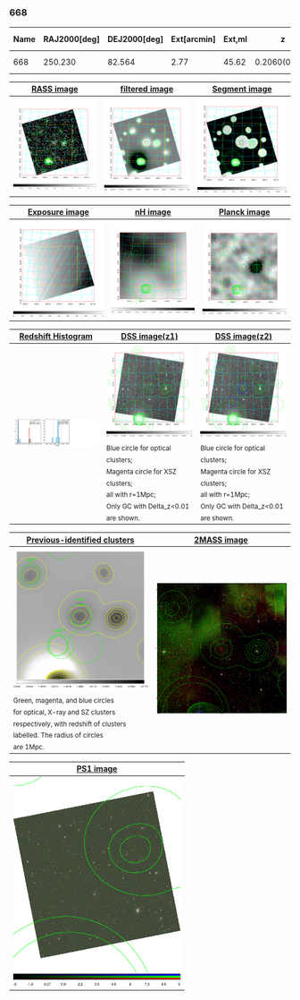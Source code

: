 <div STYLE="page-break-after: always;"></div>

### 668

|Name|RAJ2000[deg]|DEJ2000[deg] |Ext[arcmin]| Ext,ml | z | z_src| C|GC(XSZ,Delta_z<0.01)| GC(OPT,Delta_z<0.01)|GC| R_sig[arcmin] | R500[arcmin] | R500[Mpc]| CRsig[c/s] | CR500[c/s] |L500[1E44 erg/s]|F500[1E-12 erg/s/cm^2]| M500[1E14 Msun]|Tx[keV]|Cnt_sig|Beta|Rc[arcmin]|Comment|Alias|
|---|---|---|---|---|---|------|---|--------|---------|----------|---|---|---|---|---|---|---|---|---|---|---|---|---|---|
|668| 250.230| 82.564| 2.77| 45.62| 0.2060(0.000)| z_xsz| B| MCXC| N, Zw| MCXC, N, W| 26.675| 5.208| 1.055| 0.127(0.032)| 0.112(0.028)| 2.534(0.571)| 2.064(0.465)| 4.10(0.44)| 5.47(0.38)| 323.9| 0.522(-0.016+0.029)| 2.551(-0.322+0.485)| -| k346|

|[RASS image](../image/668/668_img.pdf)|[filtered image](../image/668/668_fil.pdf)|[Segment image](../image/668/668_seg.pdf)|
|-------------------|--------------------|-------------------|
| <img src="../image/668/668_img.png" width="300">  | <img src="../image/668/668_fil.png" width="300">   | <img src="../image/668/668_seg.png" width="300">  |

|[Exposure image](../image/668/668_mex.pdf)| [nH image](../image/668/668_nh.pdf)| [Planck image](../image/668/668_p.pdf)|
|-------------------|--------------------|-------------------|
|<img src="../image/668/668_mex.png" width="300">   | <img src="../image/668/668_nh.png" width="300">    | <img src="../image/668/668_p.png" width="300"> |

|[Redshift Histogram](../image/668/668_zg.pdf) | [DSS image(z1)](../image/668/668_dss_z1.pdf)      |  [DSS image(z2)](../image/668/668_dss_z2.pdf)    |
|-------------------|--------------------|-------------------|
|<img src="../image/668/668_zg.png" width="300"> |<img src="../image/668/668_dss_z1.png" width="300"> <sub><br>Blue circle for optical clusters; <br>Magenta circle for XSZ clusters; <br>all with r=1Mpc; <br>Only GC with Delta_z<0.01 are shown. </sub>| <img src="../image/668/668_dss_z2.png" width="300"><sub><br>Blue circle for optical clusters; <br>Magenta circle for XSZ clusters; <br>all with r=1Mpc; <br>Only GC with Delta_z<0.01 are shown. </sub> |

|[Previous-identified clusters](../image/668/668_gc.pdf) | [2MASS image](../image/668/668_2mass.pdf)      |
|-------------------|-------------------|
|<img src=../image/668/668_gc.png width="300"> <br><sub>Green, magenta, and blue circles <br>for optical, X-ray and SZ clusters <br>respectively, with redshift of clusters <br>labelled. The radius of circles <br>are 1Mpc.</sub>|<img src="../image/668/668_2mass.png" width="300">  |

|[PS1 image](../image/668/668_ps1.pdf)            |
|-------------------|
| <img src="../image/668/668_ps1.png" width="300">  |
